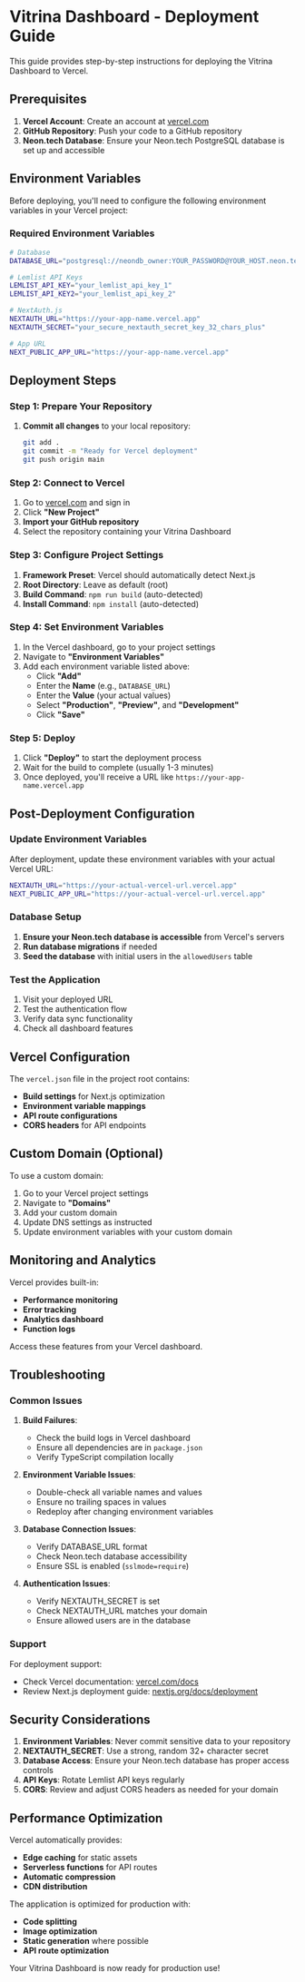 # Vitrina Dashboard - Deployment Guide

This guide provides step-by-step instructions for deploying the Vitrina Dashboard to Vercel.

## Prerequisites

1. **Vercel Account**: Create an account at [vercel.com](https://vercel.com)
2. **GitHub Repository**: Push your code to a GitHub repository
3. **Neon.tech Database**: Ensure your Neon.tech PostgreSQL database is set up and accessible

## Environment Variables

Before deploying, you'll need to configure the following environment variables in your Vercel project:

### Required Environment Variables

```bash
# Database
DATABASE_URL="postgresql://neondb_owner:YOUR_PASSWORD@YOUR_HOST.neon.tech/neondb?sslmode=require"

# Lemlist API Keys
LEMLIST_API_KEY="your_lemlist_api_key_1"
LEMLIST_API_KEY2="your_lemlist_api_key_2"

# NextAuth.js
NEXTAUTH_URL="https://your-app-name.vercel.app"
NEXTAUTH_SECRET="your_secure_nextauth_secret_key_32_chars_plus"

# App URL
NEXT_PUBLIC_APP_URL="https://your-app-name.vercel.app"
```

## Deployment Steps

### Step 1: Prepare Your Repository

1. **Commit all changes** to your local repository:
   ```bash
   git add .
   git commit -m "Ready for Vercel deployment"
   git push origin main
   ```

### Step 2: Connect to Vercel

1. Go to [vercel.com](https://vercel.com) and sign in
2. Click **"New Project"**
3. **Import your GitHub repository**
4. Select the repository containing your Vitrina Dashboard

### Step 3: Configure Project Settings

1. **Framework Preset**: Vercel should automatically detect Next.js
2. **Root Directory**: Leave as default (root)
3. **Build Command**: `npm run build` (auto-detected)
4. **Install Command**: `npm install` (auto-detected)

### Step 4: Set Environment Variables

1. In the Vercel dashboard, go to your project settings
2. Navigate to **"Environment Variables"**
3. Add each environment variable listed above:
   - Click **"Add"**
   - Enter the **Name** (e.g., `DATABASE_URL`)
   - Enter the **Value** (your actual values)
   - Select **"Production"**, **"Preview"**, and **"Development"**
   - Click **"Save"**

### Step 5: Deploy

1. Click **"Deploy"** to start the deployment process
2. Wait for the build to complete (usually 1-3 minutes)
3. Once deployed, you'll receive a URL like `https://your-app-name.vercel.app`

## Post-Deployment Configuration

### Update Environment Variables

After deployment, update these environment variables with your actual Vercel URL:

```bash
NEXTAUTH_URL="https://your-actual-vercel-url.vercel.app"
NEXT_PUBLIC_APP_URL="https://your-actual-vercel-url.vercel.app"
```

### Database Setup

1. **Ensure your Neon.tech database is accessible** from Vercel's servers
2. **Run database migrations** if needed
3. **Seed the database** with initial users in the `allowedUsers` table

### Test the Application

1. Visit your deployed URL
2. Test the authentication flow
3. Verify data sync functionality
4. Check all dashboard features

## Vercel Configuration

The `vercel.json` file in the project root contains:

- **Build settings** for Next.js optimization
- **Environment variable mappings**
- **API route configurations**
- **CORS headers** for API endpoints

## Custom Domain (Optional)

To use a custom domain:

1. Go to your Vercel project settings
2. Navigate to **"Domains"**
3. Add your custom domain
4. Update DNS settings as instructed
5. Update environment variables with your custom domain

## Monitoring and Analytics

Vercel provides built-in:

- **Performance monitoring**
- **Error tracking**
- **Analytics dashboard**
- **Function logs**

Access these features from your Vercel dashboard.

## Troubleshooting

### Common Issues

1. **Build Failures**:
   - Check the build logs in Vercel dashboard
   - Ensure all dependencies are in `package.json`
   - Verify TypeScript compilation locally

2. **Environment Variable Issues**:
   - Double-check all variable names and values
   - Ensure no trailing spaces in values
   - Redeploy after changing environment variables

3. **Database Connection Issues**:
   - Verify DATABASE_URL format
   - Check Neon.tech database accessibility
   - Ensure SSL is enabled (`sslmode=require`)

4. **Authentication Issues**:
   - Verify NEXTAUTH_SECRET is set
   - Check NEXTAUTH_URL matches your domain
   - Ensure allowed users are in the database

### Support

For deployment support:
- Check Vercel documentation: [vercel.com/docs](https://vercel.com/docs)
- Review Next.js deployment guide: [nextjs.org/docs/deployment](https://nextjs.org/docs/deployment)

## Security Considerations

1. **Environment Variables**: Never commit sensitive data to your repository
2. **NEXTAUTH_SECRET**: Use a strong, random 32+ character secret
3. **Database Access**: Ensure your Neon.tech database has proper access controls
4. **API Keys**: Rotate Lemlist API keys regularly
5. **CORS**: Review and adjust CORS headers as needed for your domain

## Performance Optimization

Vercel automatically provides:
- **Edge caching** for static assets
- **Serverless functions** for API routes
- **Automatic compression**
- **CDN distribution**

The application is optimized for production with:
- **Code splitting**
- **Image optimization**
- **Static generation** where possible
- **API route optimization**

Your Vitrina Dashboard is now ready for production use!